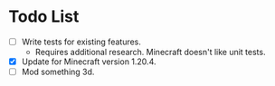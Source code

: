# Todo List
- [ ] Write tests for existing features.
  - Requires additional research. Minecraft doesn't like unit tests.
- [x] Update for Minecraft version 1.20.4. 
- [ ] Mod something 3d.